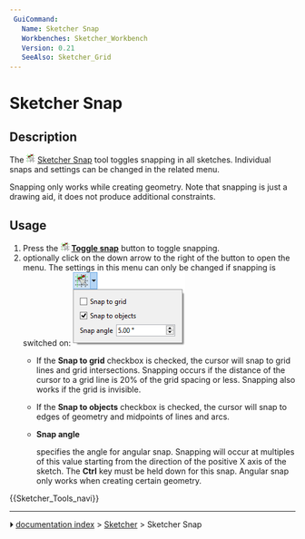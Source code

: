 ```yaml
---
 GuiCommand:
   Name: Sketcher Snap
   Workbenches: Sketcher_Workbench
   Version: 0.21
   SeeAlso: Sketcher_Grid
---
```


# Sketcher Snap

## Description

The <img alt="" src=images/Sketcher_Snap.svg  style="width:16px;"> [Sketcher Snap](Sketcher_Snap.md) tool toggles snapping in all sketches. Individual snaps and settings can be changed in the related menu.

Snapping only works while creating geometry. Note that snapping is just a drawing aid, it does not produce additional constraints.

## Usage

1.  Press the **<img src="images/Sketcher_Snap.svg" width=16px> [Toggle snap](Sketcher_Snap.md)** button to toggle snapping.
2.  optionally click on the down arrow to the right of the button to open the menu. The settings in this menu can only be changed if snapping is switched on:
    ![](images/Sketcher_Snap_Menu.png )
    -   If the **Snap to grid** checkbox is checked, the cursor will snap to grid lines and grid intersections. Snapping occurs if the distance of the cursor to a grid line is 20% of the grid spacing or less. Snapping also works if the grid is invisible.

    -   If the **Snap to objects** checkbox is checked, the cursor will snap to edges of geometry and midpoints of lines and arcs.

    -   
        **Snap angle**
        
        specifies the angle for angular snap. Snapping will occur at multiples of this value starting from the direction of the positive X axis of the sketch. The **Ctrl** key must be held down for this snap. Angular snap only works when creating certain geometry.




 {{Sketcher_Tools_navi}}



---
⏵ [documentation index](../README.md) > [Sketcher](Sketcher_Workbench.md) > Sketcher Snap
